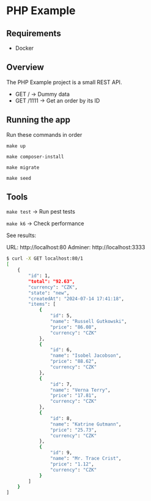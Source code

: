 # PHP Example


## Requirements

- Docker

## Overview

The PHP Example project is a small REST API.

- GET /        -> Dummy data
- GET /1111    -> Get an order by its ID 

## Running the app
Run these commands in order

`make up`

`make composer-install`

`make migrate`

`make seed`

## Tools
`make test` -> Run pest tests

`make k6` -> Check performance 

See results:

URL: http://localhost:80
Adminer: http://localhost:3333

```bash
$ curl -X GET localhost:80/1
[
    {
        "id": 1,
        "total": "92.63",
        "currency": "CZK",
        "state": "new",
        "createdAt": "2024-07-14 17:41:18",
        "items": [
            {
                "id": 5,
                "name": "Russell Gutkowski",
                "price": "86.08",
                "currency": "CZK"
            },
            {
                "id": 6,
                "name": "Isobel Jacobson",
                "price": "88.62",
                "currency": "CZK"
            },
            {
                "id": 7,
                "name": "Verna Terry",
                "price": "17.81",
                "currency": "CZK"
            },
            {
                "id": 8,
                "name": "Katrine Gutmann",
                "price": "25.73",
                "currency": "CZK"
            },
            {
                "id": 9,
                "name": "Mr. Trace Crist",
                "price": "1.12",
                "currency": "CZK"
            }
        ]
    }
]
```
